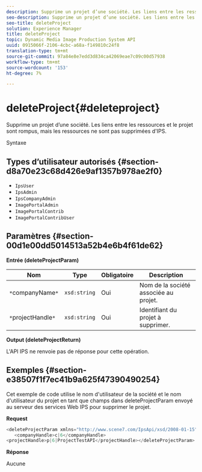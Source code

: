 ```yaml
---
description: Supprime un projet d’une société. Les liens entre les ressources et le projet sont rompus, mais les ressources ne sont pas supprimées d'IPS.
seo-description: Supprime un projet d’une société. Les liens entre les ressources et le projet sont rompus, mais les ressources ne sont pas supprimées d'IPS.
seo-title: deleteProject
solution: Experience Manager
title: deleteProject
topic: Dynamic Media Image Production System API
uuid: 0915066f-2106-4cbc-a68a-f149810c24f8
translation-type: tm+mt
source-git-commit: 97a84e8e7edd3d834ca42069eae7c09c00d57938
workflow-type: tm+mt
source-wordcount: '153'
ht-degree: 7%

---
```



# deleteProject{#deleteproject}

Supprime un projet d’une société. Les liens entre les ressources et le projet sont rompus, mais les ressources ne sont pas supprimées d&#39;IPS.

Syntaxe

## Types d’utilisateur autorisés {#section-d8a70e23c68d426e9af1357b978ae2f0}

* `IpsUser`
* `IpsAdmin`
* `IpsCompanyAdmin`
* `ImagePortalAdmin`
* `ImagePortalContrib`
* `ImagePortalContribUser`

## Paramètres {#section-00d1e00dd5014513a52b4e6b4f61de62}

**Entrée (deleteProjectParam)**

| Nom | Type | Obligatoire | Description |
|---|---|---|---|
| `*`companyName`*` | `xsd:string` | Oui | Nom de la société associée au projet. |
| `*`projectHandle`*` | `xsd:string` | Oui | Identifiant du projet à supprimer. |

**Output (deleteProjectReturn)**

L&#39;API IPS ne renvoie pas de réponse pour cette opération.

## Exemples {#section-e38507f1f7ec41b9a625f47390490254}

Cet exemple de code utilise le nom d&#39;utilisateur de la société et le nom d&#39;utilisateur du projet en tant que champs dans deleteProjectParam envoyé au serveur des services Web IPS pour supprimer le projet.

**Request**

```java
<deleteProjectParam xmlns="http://www.scene7.com/IpsApi/xsd/2008-01-15">
   <companyHandle>c|6</companyHandle>
<projectHandle>p|6|ProjectTestAPI</projectHandle></deleteProjectParam>
```

**Réponse**

Aucune
